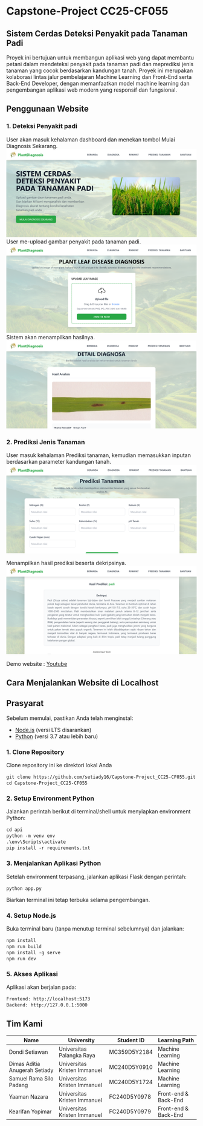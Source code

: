 # Capstone-Project CC25-CF055

## Sistem Cerdas Deteksi Penyakit pada Tanaman Padi
Proyek ini bertujuan untuk membangun aplikasi web yang dapat membantu petani dalam mendeteksi penyakit pada tanaman padi dan meprediksi jenis tanaman yang cocok berdasarkan kandungan tanah. Proyek ini merupakan kolaborasi lintas jalur pembelajaran Machine Learning dan Front-End serta Back-End Developer, dengan memanfaatkan model machine learning dan pengembangan aplikasi web modern yang responsif dan fungsional.

## Penggunaan Website
### 1. Deteksi Penyakit padi
User akan masuk kehalaman dashboard dan menekan tombol Mulai Diagnosis Sekarang.
![Dashboard](https://github.com/Donsss/IMAGE/blob/main/capstone/dashboard.png)
User me-upload gambar penyakit pada tanaman padi.
![Diagnosis](https://github.com/Donsss/IMAGE/blob/main/capstone/diagnosa.png)
Sistem akan menampilkan hasilnya.
![Detail Diagnosis](https://github.com/Donsss/IMAGE/blob/main/capstone/hasil%20diagnosa.png)

### 2. Prediksi Jenis Tanaman
User masuk kehalaman Prediksi tanaman, kemudian memasukkan inputan berdasarkan parameter kandungan tanah.
![Prediksi Tanaman](https://github.com/Donsss/IMAGE/blob/main/capstone/prediksi%20tanaman.png)

Menampilkan hasil prediksi beserta dekripsinya.
![Deskripsi Tanaman](https://github.com/Donsss/IMAGE/blob/main/capstone/dekripsi%20tanaman.png)

Demo website : [Youtube](https://www.youtube.com/watch?v=Bd5pAyd-f5g&feature=youtu.be)

## Cara Menjalankan Website di Localhost

## Prasyarat
Sebelum memulai, pastikan Anda telah menginstal:
- [Node.js](https://nodejs.org/) (versi LTS disarankan)
- [Python](https://www.python.org/) (versi 3.7 atau lebih baru)

### 1. Clone Repository
Clone repository ini ke direktori lokal Anda
```
git clone https://github.com/setiady16/Capstone-Project_CC25-CF055.git
cd Capstone-Project_CC25-CF055
```

### 2. Setup Environment Python
Jalankan perintah berikut di terminal/shell untuk menyiapkan environment Python:
```
cd api
python -m venv env
.\env\Scripts\activate
pip install -r requirements.txt
```


### 3. Menjalankan Aplikasi Python
Setelah environment terpasang, jalankan aplikasi Flask dengan perintah:
```
python app.py
```
Biarkan terminal ini tetap terbuka selama pengembangan.

### 4. Setup Node.js
Buka terminal baru (tanpa menutup terminal sebelumnya) dan jalankan:
```
npm install
npm run build
npm install -g serve
npm run dev
```

### 5. Akses Aplikasi
Aplikasi akan berjalan pada:
```
Frontend: http://localhost:5173
Backend: http://127.0.0.1:5000
```

## Tim Kami
| Name | University | Student ID | Learning Path |
|---------|---------|---------|---------|
| Dondi Setiawan |  Universitas Palangka Raya |  MC359D5Y2184 | Machine Learning | 
| Dimas Aditia Anugerah Setiady |  Universitas Kristen Immanuel |  MC240D5Y0910 | Machine Learning |   
| Samuel Rama Silo Padang |  Universitas Kristen Immanuel |  MC240D5Y1724 | Machine Learning |   
| Yaaman Nazara |  Universitas Kristen Immanuel | FC240D5Y0978  | Front-end & Back-End |   
| Kearifan Yopimar |  Universitas Kristen Immanuel |  FC240D5Y0979 | Front-end & Back-End |   
